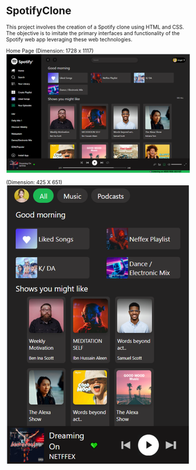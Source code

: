 # SpotifyClone
This project involves the creation of a Spotify clone using HTML and CSS. The objective is to imitate the primary interfaces and functionality of the Spotify web app leveraging these web technologies.


Home Page 
(Dimension: 1728 x 1117)
![alt text](image-2.png)

(Dimension: 425 X 651)
![alt text](image.png)